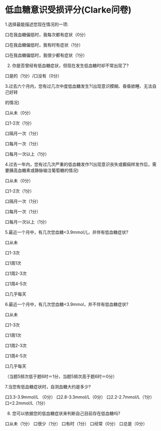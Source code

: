 # 低血糖意识受损评分(Clarke问卷)

1.选择最能描述您现在情况的一项:

口在我血糖偏低时，我每次都有症状（0分）

口在我血糖偏低时，我有时有症状（1分）

口在我血糖偏低时，我很少都有症状（1分）

2. 你是否曾经有低血糖症状，但现在发生低血糖时却不常出现了?

口是的（1分）/口没有（0分）

3.过去六个月内，您有过几次中度低血糖发生?(出现意识模糊、昏昏欲睡、无法自己好转

的情况)

口从未（0分）

口1-2次（1分）

口隔月一次（1分）

口每月一次（1分）

口每月一次以上（1分）

4.过去一年内，您有过几次严重的低血糖发作?(出现意识丧失或癫痫样发作后，需要胰高血糖素或静脉输注葡萄糖的情况)

口从未（0分）

口1-2次（1分）

口隔月一次（1分）

口每月一次（1分）

口每月一次以上（1分）

5.最近一个月中，有几次您血糖<3.9mmol儿，并伴有低血糖症状?

口从未

口1-3次

口1周1次

口1周2-3次

口1周4-5次

口几乎每天

6.最近一个月中，有几次您血糖<3.9mmol，并不伴有低血糖症状?

口从未

口1-3次

口1周1次

口1周2-3次

口1周4-5次

口几乎每天

（当题5频次低于题6时＝1分，当题5频次高于题6时＝0分）

7.当您有低血糖症状时，自测血糖大约是多少?

口3.3-3.9mmol/L （0分） 口2.8-3.3mmol/L（0分）  口2.2-2.7mmol/L（1分）  口<2.2mmol/L（1分）

8. 您可以依据您的低血糖症状来判断自己目前存在低血糖吗?

口从未（1分）  口很少（1分）  口有时（1分）  口经常（0分）
口总是（0分）
